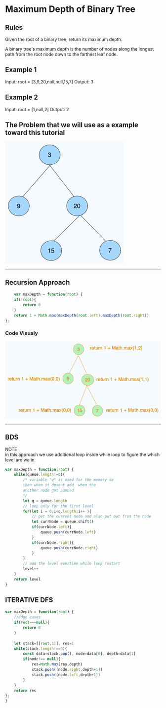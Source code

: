 # Maximum Depth of Binary Tree

## Rules

Given the root of a binary tree, return its maximum depth.

A binary tree's maximum depth is the number of nodes along the longest path from the root node down to the farthest leaf node.

## Example 1

Input: root = [3,9,20,null,null,15,7]
Output: 3

## Example 2

Input: root = [1,null,2]
Output: 2

## The Problem that we will use as a example toward this tutorial

![View Design](assets/binary-search.png)

---

## Recursion Approach

```javaScript
    var maxDepth = function(root) {
    if(!root){
        return 0
    }
    return 1 + Math.max(maxDepth(root.left),maxDepth(root.right))
};
```

### Code Visualy

![View Design](assets/max-with-recursion.png)

---

## BDS

NOTE<br>
in this approach we use additional loop inside while loop to figure the which level are we in.

```javaScript
var maxDepth = function(root) {
    while(queue.length!=0){
        /* variable "q" is used for the memory so
        then when it dosent add  when the
        another node get pushed
        */
        let q = queue.length
        // loop only for the first level
        for(let i = 0;i<q.length;i++ ){
            // get the current node and also put out from the node
            let currNode = queue.shift()
            if(currNode.left){
                queue.push(currNode.left)
            }
            if(currNode.right){
                queue.push(currNode.right)
            }
        }
        // add the level evertime while loop restart
        level++
    }
    return level
}
```

## ITERATIVE DFS

```javaScript
var maxDepth = function(root) {
    //edge cases
    if(root===null){
        return 0
    }

    let stack=[[root,1]], res=1
    while(stack.length!==0){
        const data=stack.pop(), node=data[0], depth=data[1]
        if(node!== null){
            res=Math.max(res,depth)
            stack.push([node.right,depth+1])
            stack.push([node.left,depth+1])
        }
    }
    return res
};
}
```
